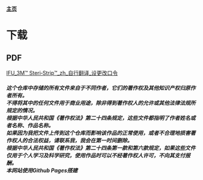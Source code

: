 **[主页](luermosi.github.io "主页")**

# 下载
## PDF
[IFU_3M™ Steri‑Strip™_zh_自行翻译_设更改口令](https://luermosi.github.io/document/file/IFU_3M%E2%84%A2%20Steri%E2%80%91Strip%E2%84%A2_zh_%E8%87%AA%E8%A1%8C%E7%BF%BB%E8%AF%91_%E8%AE%BE%E6%9B%B4%E6%94%B9%E5%8F%A3%E4%BB%A4.pdf "IFU_3M™ Steri‑Strip™_zh_自行翻译_设更改口令.pdf")
##### 这个仓库中存储的所有文件来自于不同作者，它们的著作权及其他知识产权归原作者所有。<br>不得将其中的任何文件用于商业用途，除非得到著作权人的允许或其他法律法规所规定的情况。<br>根据中华人民共和国《著作权法》第二十四条规定，这些文件都指明了作者姓名或者名称、作品名称。<br>如果因为我把文件上传到这个仓库而影响该作品的正常使用，或者不合理地损害著作权人的合法权益，请联系我，我会在第一时间删除。<br>根据中华人民共和国《著作权法》第二十四条第一款和第六款规定，如果这些文件仅用于个人学习及科学研究，使用作品时可以不经著作权人许可，不向其支付报酬。<br>本网站使用Github Pages搭建
